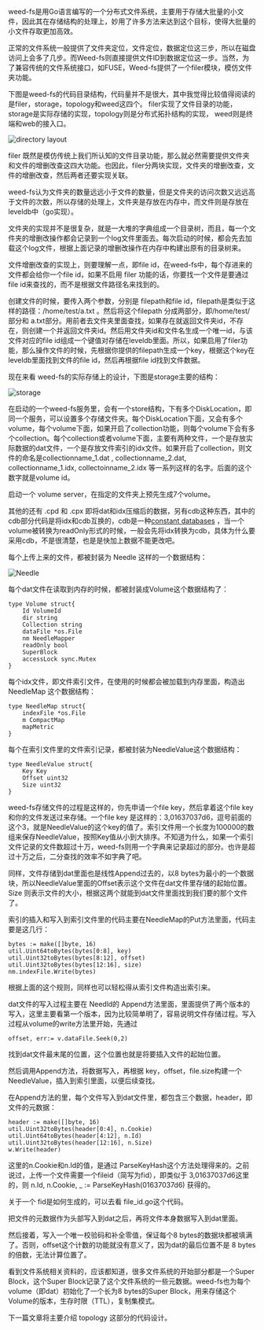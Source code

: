 weed-fs是用Go语言编写的一个分布式文件系统，主要用于存储大批量的小文件，因此其在存储结构的处理上，妙用了许多方法来达到这个目标，使得大批量的小文件存取更加高效。

正常的文件系统一般提供了文件夹定位，文件定位，数据定位这三步，所以在磁盘访问上会多了几步。而Weed-fs则直接提供文件ID到数据定位这一步。当然，为了兼容传统的文件系统接口，如FUSE，Weed-fs提供了一个filer模块，模仿文件夹功能。

下图是weed-fs的代码目录结构，代码量并不是很大，其中我觉得比较值得阅读的是filer，storage，topology和weed这四个。 filer实现了文件目录的功能， storage是实际存储的实现，topology则是分布式拓扑结构的实现， weed则是终端和web的接入口。

<!--more-->

![directory layout](http://a.hiphotos.bdimg.com/album/s%3D550%3Bq%3D90%3Bc%3Dxiangce%2C100%2C100/sign=c02bc808acc379317968862cdbffc678/f636afc379310a550bc2d4fab44543a9832610dd.jpg?referer=f4d351381e950a7b2c227af450b4&x=.jpg)

filer 既然是模仿传统上我们所认知的文件目录功能，那么就必然需要提供文件夹和文件的增删改查这四大功能。也因此，filer分两块实现，文件夹的增删改查，文件的增删改查，然后两者还要实现关联。

weed-fs认为文件夹的数量远远小于文件的数量，但是文件夹的访问次数又远远高于文件的次数，所以存储的处理上，文件夹是存放在内存中，而文件则是存放在leveldb中（go实现）。

文件夹的实现并不是很复杂，就是一大堆的字典组成一个目录树，而且，每一个文件夹的增删改操作都会记录到一个log文件里面去。每次启动的时候，都会先去加载这个log文件，根据上面记录的增删改操作在内存中构建出原有的目录树来。

文件增删改查的实现上，则要理解一点，即file id，在weed-fs中，每个存进来的文件都会给你一个file id，如果不启用 filer 功能的话，你要找一个文件是要通过 file id来查找的，而不是根据文件路径名来找到的。

创建文件的时候，要传入两个参数，分别是 filepath和file id，filepath是类似于这样的路径：/home/test/a.txt 。然后将这个filepath 分成两部分，即/home/test/ 部分和 a.txt部分。用前者去文件夹里面查找，如果存在就返回文件夹id，不存在，则创建一个并返回文件夹id。然后用文件夹id和文件名生成一个唯一id，与该文件对应的file id组成一个键值对存储在leveldb里面。所以，如果启用了filer功能，那么操作文件的时候，先根据你提供的filepath生成一个key，根据这个key在leveldb里面找到文件的file id，然后再根据file id找到文件数据。

现在来看 weed-fs的实际存储上的设计，下图是storage主要的结构：

![storage](http://f.hiphotos.bdimg.com/album/s%3D550%3Bq%3D90%3Bc%3Dxiangce%2C100%2C100/sign=02cc350f0955b31998f982707392f31b/78310a55b319ebc41a4a0f978126cffc1e171689.jpg?referer=b09a464501087bf424fb62d95288&x=.jpg)

在启动的一个weed-fs服务里，会有一个store结构，下有多个DiskLocation，即同一个服务，可以设置多个存储文件夹。每个DiskLocation下面，又会有多个volume，每个volume下面，如果开启了collection功能，则每个volume下会有多个collection。每个collection或者volume下面，主要有两种文件，一个是存放实际数据的dat文件，一个是存放文件索引的idx文件。如果开启了collection，则文件的命名是collectionname_1.dat , collectionname_2.dat, collectionname_1.idx, collectoinname_2.idx 等一系列这样的名字。后面的这个数字就是volume id。

启动一个 volume server，在指定的文件夹上预先生成7个volume。

其他的还有 .cpd 和 .cpx 即将dat和idx压缩后的数据，另有cdb这种东西，其中的cdb部分代码是将idx和cdb互换的，cdb是一种[constant databases](http://cr.yp.to/cdb.html) ，当一个volume被转换为readOnly形式的时候，一般会先将idx转换为cdb，具体为什么要采用cdb，不是很清楚，也是是快加上数据不能更改吧。

每个上传上来的文件，都被封装为 Needle 这样的一个数据结构：

![Needle](http://a.hiphotos.bdimg.com/album/s%3D550%3Bq%3D90%3Bc%3Dxiangce%2C100%2C100/sign=0f122db584d6277fed12323d18036e0d/a08b87d6277f9e2f8f1ba4061c30e924b899f396.jpg?referer=ce3085c9935298225c240cf33d8c&x=.jpg)

每个dat文件在读取到内存的时候，都被封装成Volume这个数据结构了：

    type Volume struct{
        Id VolumeId
        dir string
        Collection string
        dataFile *os.File
        nm NeedleMapper
        readOnly bool
        SuperBlock
        accessLock sync.Mutex
    }

每个idx文件，即文件索引文件，在使用的时候都会被加载到内存里面，构造出 NeedleMap 这个数据结构：

    type NeedleMap struct{
        indexFile *os.File
        m CompactMap
        mapMetric
    }

每个在索引文件里的文件索引记录，都被封装为NeedleValue这个数据结构：

    type NeedleValue struct{
        Key Key
        Offset uint32
        Size uint32
    }

weed-fs存储文件的过程是这样的，你先申请一个file key，然后拿着这个file key和你的文件发送过来存储。一个file key 是这样的：3,01637037d6，逗号前面的这个3，就是NeedleValue的这个key的值了。索引文件用一个长度为100000的数组来保存NeedleValue，按照Key值从小到大排序。不知道为什么，如果一个索引文件记录的文件数超过十万，weed-fs则用一个字典来记录超过的部分。也许是超过十万之后，二分查找的效率不如字典了吧。

同样，文件存储到dat里面也是线性Append过去的，以8 bytes为最小的一个数据块，所以NeedleValue里面的Offset表示这个文件在dat文件里存储的起始位置。Size 则表示文件的大小，根据这两个就能到dat文件里面找到我们要的那个文件了。

索引的插入和写入到索引文件里的代码主要在NeedleMap的Put方法里面，代码主要是这几行：

    bytes := make([]byte, 16)
    util.Uint64toBytes(bytes[0:8], key)
    util.Uint32toBytes(bytes[8:12], offset)
    util.Uint32toBytes(bytes[12:16], size)
    nm.indexFile.Write(bytes)

根据上面的这个规则，同样也可以轻松得从索引文件构造出索引来。

dat文件的写入过程主要在 Needld的 Append方法里面，里面提供了两个版本的写入，这里主要看第一个版本，因为比较简单明了，容易说明文件存储过程。写入过程从volume的write方法里开始，先通过

    offset, err:= v.dataFile.Seek(0,2)

找到dat文件最末尾的位置，这个位置也就是将要插入文件的起始位置。

然后调用Append方法，将数据写入，再根据 key，offset，file.size构建一个NeedleValue，插入到索引里面，以便后续查找。

在Append方法的里，每个文件写入到dat文件里，都包含三个数据，header，即文件的元数据：

    header := make([]byte, 16)
    util.Uint32toBytes(header[0:4], n.Cookie)
    util.Uint64toBytes(header[4:12], n.Id)
    util.Uint32toBytes(header[12:16], n.Size)
    w.Write(header)

这里的n.Cookie和n.Id的值，是通过 ParseKeyHash这个方法处理得来的。之前说过，上传一个文件需要一个fileid（简写为fid），即类似于 3,01637037d6这里的，则 n.Id, n.Cookie, _ := ParseKeyHash(01637037d6) 获得的。

关于一个 fid是如何生成的，可以去看 file_id.go这个代码。

把文件的元数据作为头部写入到dat之后，再将文件本身数据写入到dat里面。

然后接着，写入一个唯一校验码和补全零值，保证每个8 bytes的数据块都被填满了。否则，offset这个计数的功能就没有意义了，因为dat的最后位置不是 8 bytes的倍数，无法计算位置了。

看到文件系统相关资料的，应该都知道，很多文件系统的开始部分都是一个Super Block，这个Super Block记录了这个文件系统的一些元数据。weed-fs也为每个volume（即dat）初始化了一个长为8 bytes的Super Block，用来存储这个Volume的版本，生存时限（TTL），复制集模式。

下一篇文章将主要介绍 topology 这部分的代码设计。